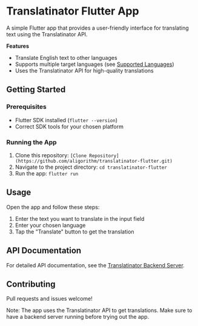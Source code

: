 **Translatinator Flutter App**
==========================

A simple Flutter app that provides a user-friendly interface for translating text using the Translatinator API.

**Features**

* Translate English text to other languages
* Supports multiple target languages (see [Supported Languages](#supported-languages))
* Uses the Translatinator API for high-quality translations

**Getting Started**
-------------------

### Prerequisites

* Flutter SDK installed (`flutter --version`)
* Correct SDK tools for your chosen platform

### Running the App

1. Clone this repository: `[Clone Repository](https://github.com/aligorithm/translatinator-flutter.git)`
2. Navigate to the project directory: `cd translatinator-flutter`
3. Run the app: `flutter run`

**Usage**
-----

Open the app and follow these steps:

1. Enter the text you want to translate in the input field
2. Enter your chosen language
3. Tap the "Translate" button to get the translation

**API Documentation**
---------------------

For detailed API documentation, see the [Translatinator Backend Server](https://github.com/aligorithm/langchain-demo-translatinator-py).

**Contributing**
--------------

Pull requests and issues welcome!

Note: The app uses the Translatinator API to get translations. Make sure to have a backend server running before trying out the app.